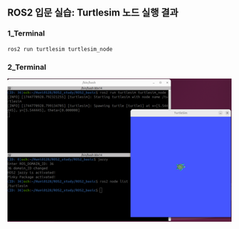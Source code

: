 ## ROS2 입문 실습: Turtlesim 노드 실행 결과

### 1_Terminal
```
ros2 run turtlesim turtlesim_node
```
### 2_Terminal

![Turtlesim 실행 예시](images/run_turtle_and_node_list.png)
